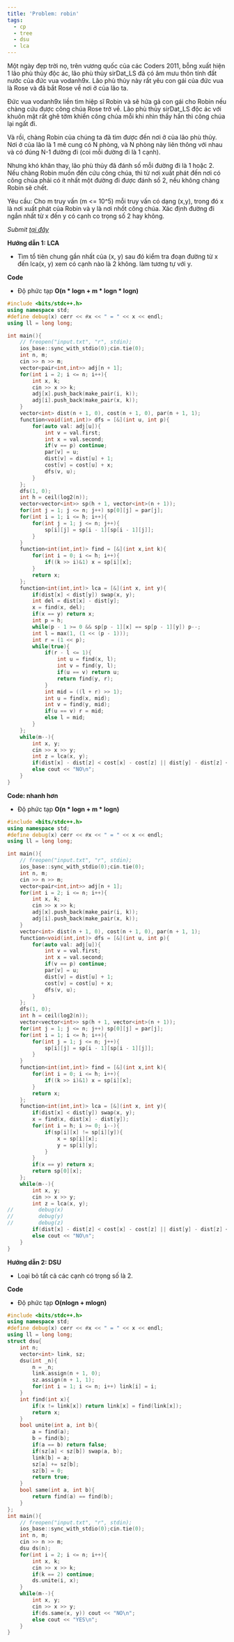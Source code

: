 ```yaml
---
title: 'Problem: robin'
tags:
  - cp
  - tree
  - dsu
  - lca
---
```

Một ngày đẹp trời nọ, trên vương quốc của các Coders 2011, bỗng xuất hiện 1 lão phù thủy độc ác, lão phù thủy sirDat_LS đã có âm mưu thôn tính đất nước  của đức vua vodanh9x. Lão phù thủy này rất yêu con gái của đức vua là Rose và đã bắt Rose về nơi ở của lão ta.

Đức vua vodanh9x liền tìm hiệp sĩ Robin và sẽ hứa gả con gái cho Robin nếu chàng cứu được công chúa Rose trở về. Lão phù thủy sirDat_LS độc ác với khuôn mặt rất ghê tởm khiến công chúa mỗi khi nhìn thấy hắn thì công chúa lại ngất đi.

Và rồi, chàng Robin của chúng ta đã tìm được đến nơi ở của lão phù thủy. Nơi ở của lão là 1 mê cung có N phòng, và N phòng này liên thông với nhau và có đúng N-1 đường đi (coi mỗi đường đi là 1 cạnh).

Nhưng khó khăn thay, lão phù thủy đã đánh số mỗi đường đi là 1 hoặc 2. Nếu chàng Robin muốn đến cứu công chúa, thì từ nơi xuất phát đến nơi có công chúa phải có ít nhất một đường đi được đánh số 2, nếu không chàng Robin sẽ chết.

Yêu cầu: Cho m truy vấn (m <= 10^5) mỗi truy vấn có dạng (x,y), trong đó x là nơi xuất phát của Robin và y là nơi nhốt công chúa. Xác định đường đi ngắn nhất từ x đến y có cạnh co trọng số 2 hay không.

<!--more-->

*Submit [tại đây](https://oj.vnoi.info/problem/c11bc2)*

**Hướng dẫn 1: LCA**

- Tìm tổ tiên chung gần nhất của (x, y) sau đó kiểm tra đoạn đường từ x đến lca(x, y) xem có cạnh nào là 2 không. làm tương tự với y.

**Code** 

- Độ phức tạp **O(n * logn + m * logn * logn)**

```cpp
#include <bits/stdc++.h>
using namespace std;
#define debug(x) cerr << #x << " = " << x << endl;
using ll = long long;

int main(){
    // freopen("input.txt", "r", stdin);
    ios_base::sync_with_stdio(0);cin.tie(0);
    int n, m;
    cin >> n >> m;
    vector<pair<int,int>> adj[n + 1];
    for(int i = 2; i <= n; i++){
        int x, k;
        cin >> x >> k;
        adj[x].push_back(make_pair(i, k));
        adj[i].push_back(make_pair(x, k));
    }
    vector<int> dist(n + 1, 0), cost(n + 1, 0), par(n + 1, 1);
    function<void(int,int)> dfs = [&](int u, int p){
        for(auto val: adj[u]){
            int v = val.first;
            int x = val.second;
            if(v == p) continue;
            par[v] = u;
            dist[v] = dist[u] + 1;
            cost[v] = cost[u] + x;
            dfs(v, u);
        }
    };
    dfs(1, 0);
    int h = ceil(log2(n));
    vector<vector<int>> sp(h + 1, vector<int>(n + 1));
    for(int j = 1; j <= n; j++) sp[0][j] = par[j];
    for(int i = 1; i <= h; i++){
        for(int j = 1; j <= n; j++){
            sp[i][j] = sp[i - 1][sp[i - 1][j]];
        }
    }
    function<int(int,int)> find = [&](int x,int k){
        for(int i = 0; i <= h; i++){
            if((k >> i)&1) x = sp[i][x];
        }
        return x;
    };
    function<int(int,int)> lca = [&](int x, int y){
        if(dist[x] < dist[y]) swap(x, y);
        int del = dist[x] - dist[y];
        x = find(x, del);
        if(x == y) return x;
        int p = h;
        while(p - 1 >= 0 && sp[p - 1][x] == sp[p - 1][y]) p--;
        int l = max(1, (1 << (p - 1)));
        int r = (1 << p);
        while(true){
            if(r - l <= 1){
                int u = find(x, l);
                int v = find(y, l);
                if(u == v) return u;
                return find(y, r);
            }
            int mid = ((l + r) >> 1);
            int u = find(x, mid);
            int v = find(y, mid);
            if(u == v) r = mid;
            else l = mid;
        }
    };
    while(m--){
        int x, y;
        cin >> x >> y;
        int z = lca(x, y);
        if(dist[x] - dist[z] < cost[x] - cost[z] || dist[y] - dist[z] < cost[y] - cost[z]) cout << "YES\n";
        else cout << "NO\n";
    }
}
```

**Code: nhanh hơn**

- Độ phức tạp **O(n * logn + m * logn)**

```cpp
#include <bits/stdc++.h>
using namespace std;
#define debug(x) cerr << #x << " = " << x << endl;
using ll = long long;

int main(){
    // freopen("input.txt", "r", stdin);
    ios_base::sync_with_stdio(0);cin.tie(0);
    int n, m;
    cin >> n >> m;
    vector<pair<int,int>> adj[n + 1];
    for(int i = 2; i <= n; i++){
        int x, k;
        cin >> x >> k;
        adj[x].push_back(make_pair(i, k));
        adj[i].push_back(make_pair(x, k));
    }
    vector<int> dist(n + 1, 0), cost(n + 1, 0), par(n + 1, 1);
    function<void(int,int)> dfs = [&](int u, int p){
        for(auto val: adj[u]){
            int v = val.first;
            int x = val.second;
            if(v == p) continue;
            par[v] = u;
            dist[v] = dist[u] + 1;
            cost[v] = cost[u] + x;
            dfs(v, u);
        }
    };
    dfs(1, 0);
    int h = ceil(log2(n));
    vector<vector<int>> sp(h + 1, vector<int>(n + 1));
    for(int j = 1; j <= n; j++) sp[0][j] = par[j];
    for(int i = 1; i <= h; i++){
        for(int j = 1; j <= n; j++){
            sp[i][j] = sp[i - 1][sp[i - 1][j]];
        }
    }
    function<int(int,int)> find = [&](int x,int k){
        for(int i = 0; i <= h; i++){
            if((k >> i)&1) x = sp[i][x];
        }
        return x;
    };
    function<int(int,int)> lca = [&](int x, int y){
        if(dist[x] < dist[y]) swap(x, y);
        x = find(x, dist[x] - dist[y]);
        for(int i = h; i >= 0; i--){
            if(sp[i][x] != sp[i][y]){
                x = sp[i][x];
                y = sp[i][y];
            }
        }
        if(x == y) return x;
        return sp[0][x];
    };
    while(m--){
        int x, y;
        cin >> x >> y;
        int z = lca(x, y);
//        debug(x)
//        debug(y)
//        debug(z)
        if(dist[x] - dist[z] < cost[x] - cost[z] || dist[y] - dist[z] < cost[y] - cost[z]) cout << "YES\n";
        else cout << "NO\n";
    }
}
```

**Hướng dẫn 2: DSU**

- Loại bỏ tất cả các cạnh có trọng số là 2.

**Code**

- Độ phức tạp **O(nlogn + mlogn)**

```cpp
#include <bits/stdc++.h>
using namespace std;
#define debug(x) cerr << #x << " = " << x << endl;
using ll = long long;
struct dsu{
    int n;
    vector<int> link, sz;
    dsu(int _n){
        n = _n;
        link.assign(n + 1, 0);
        sz.assign(n + 1, 1);
        for(int i = 1; i <= n; i++) link[i] = i;
    }
    int find(int x){
        if(x != link[x]) return link[x] = find(link[x]);
        return x;
    }
    bool unite(int a, int b){
        a = find(a);
        b = find(b);
        if(a == b) return false;
        if(sz[a] < sz[b]) swap(a, b);
        link[b] = a;
        sz[a] += sz[b];
        sz[b] = 0;
        return true;
    }
    bool same(int a, int b){
        return find(a) == find(b);
    }
};
int main(){
    // freopen("input.txt", "r", stdin);
    ios_base::sync_with_stdio(0);cin.tie(0);
    int n, m;
    cin >> n >> m;
    dsu ds(n);
    for(int i = 2; i <= n; i++){
        int x, k;
        cin >> x >> k;
        if(k == 2) continue;
        ds.unite(i, x);
    }
    while(m--){
        int x, y;
        cin >> x >> y;
        if(ds.same(x, y)) cout << "NO\n";
        else cout << "YES\n";
    }
}
```


